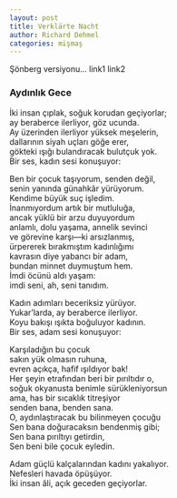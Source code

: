 ```yaml
---
layout: post
title: Verklärte Nacht
author: Richard Dehmel
categories: mişmaş
---
```


Şönberg versiyonu...
link1
link2

### Aydınlık Gece

İki insan çıplak, soğuk korudan geçiyorlar;  
ay beraberce ilerliyor, göz ucunda.  
Ay üzerinden ilerliyor yüksek meşelerin,  
dallarının siyah uçları göğe erer,  
gökteki ışığı bulandıracak bulutçuk yok.  
Bir ses, kadın sesi konuşuyor:  

Ben bir çocuk taşıyorum, senden değil,  
senin yanında günahkâr yürüyorum.  
Kendime büyük suç işledim.  
İnanmıyordum artık bir mutluluğa,  
ancak yüklü bir arzu duyuyordum  
anlamlı, dolu yaşama, annelik sevinci  
ve görevine karşı—ki arsızlanmış,  
ürpererek bırakmıştım kadınlığımı  
kavrasın diye yabancı bir adam,  
bundan minnet duymuştum hem.  
İmdi öcünü aldı yaşam:  
imdi seni, ah, seni tanıdım.  

Kadın adımları beceriksiz yürüyor.  
Yukar’larda, ay beraberce ilerliyor.  
Koyu bakışı ışıkta boğuluyor kadının.  
Bir ses, adam sesi konuşuyor:  

Karşıladığın bu çocuk  
sakın yük olmasın ruhuna,  
evren açıkça, hafif ışıldıyor bak!  
Her şeyin etrafından beri bir pırıltıdır o,  
soğuk okyanusta benimle sürükleniyorsun  
ama, has bir sıcaklık titreşiyor  
senden bana, benden sana.  
O, aydınlaştıracak bu bilinmeyen çocuğu  
Sen bana doğuracaksın bendenmiş gibi;  
Sen bana pırıltıyı getirdin,  
Sen beni bile çocuk eyledin.  

Adam güçlü kalçalarından kadını yakalıyor.  
Nefesleri havada öpüşüyor.  
İki insan âli, açık geceden geçiyorlar.  